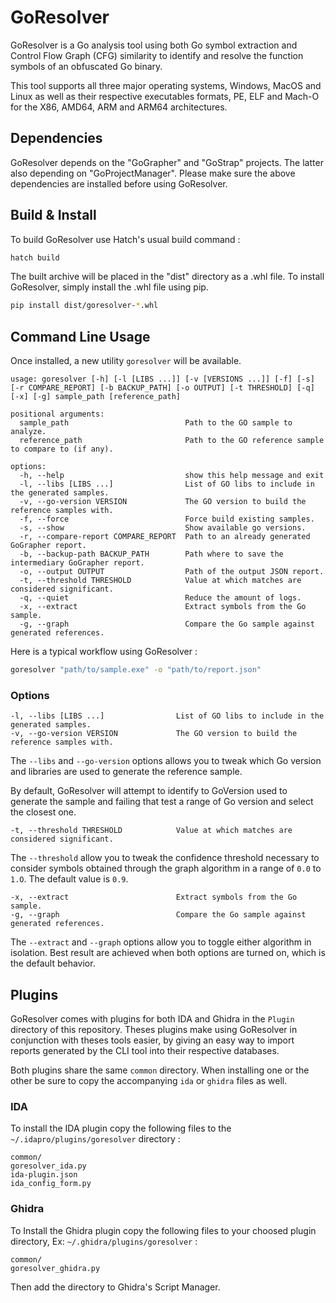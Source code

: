 # GoResolver

GoResolver is a Go analysis tool using both Go symbol extraction and Control Flow Graph (CFG) similarity to identify and resolve the function symbols of an obfuscated Go binary.

This tool supports all three major operating systems, Windows, MacOS and Linux as well as their respective executables formats, PE, ELF and Mach-O for the X86, AMD64, ARM and ARM64 architectures.

## Dependencies

GoResolver depends on the "GoGrapher" and "GoStrap" projects. The latter also depending on "GoProjectManager".
Please make sure the above dependencies are installed before using GoResolver.

## Build & Install

To build GoResolver use Hatch's usual build command :
```bash
hatch build
```

The built archive will be placed in the "dist" directory as a .whl file.
To install GoResolver, simply install the .whl file using pip.

```bash
pip install dist/goresolver-*.whl
```

## Command Line Usage

Once installed, a new utility `goresolver` will be available.

```
usage: goresolver [-h] [-l [LIBS ...]] [-v [VERSIONS ...]] [-f] [-s] [-r COMPARE_REPORT] [-b BACKUP_PATH] [-o OUTPUT] [-t THRESHOLD] [-q] [-x] [-g] sample_path [reference_path]

positional arguments:
  sample_path                          Path to the GO sample to analyze.
  reference_path                       Path to the GO reference sample to compare to (if any).

options:
  -h, --help                           show this help message and exit
  -l, --libs [LIBS ...]                List of GO libs to include in the generated samples.
  -v, --go-version VERSION             The GO version to build the reference samples with.
  -f, --force                          Force build existing samples.
  -s, --show                           Show available go versions.
  -r, --compare-report COMPARE_REPORT  Path to an already generated GoGrapher report.
  -b, --backup-path BACKUP_PATH        Path where to save the intermediary GoGrapher report.
  -o, --output OUTPUT                  Path of the output JSON report.
  -t, --threshold THRESHOLD            Value at which matches are considered significant.
  -q, --quiet                          Reduce the amount of logs.
  -x, --extract                        Extract symbols from the Go sample.
  -g, --graph                          Compare the Go sample against generated references.
```

Here is a typical workflow using GoResolver :

```bash
goresolver "path/to/sample.exe" -o "path/to/report.json"
```

### Options

```
-l, --libs [LIBS ...]                List of GO libs to include in the generated samples.
-v, --go-version VERSION             The GO version to build the reference samples with.
```

The `--libs` and `--go-version` options allows you to tweak which Go version and libraries are used to generate the reference sample.

By default, GoResolver will attempt to identify to GoVersion used to generate the sample and failing that test a range of Go version and select the closest one.

```
-t, --threshold THRESHOLD            Value at which matches are considered significant.
```

The `--threshold` allow you to tweak the confidence threshold necessary to consider symbols obtained through the graph algorithm in a range of `0.0` to `1.O`. The default value is `0.9`.

```
-x, --extract                        Extract symbols from the Go sample.
-g, --graph                          Compare the Go sample against generated references.
```

The `--extract` and `--graph` options allow you to toggle either algorithm in isolation. Best result are achieved when both options are turned on, which is the default behavior.

## Plugins

GoResolver comes with plugins for both IDA and Ghidra in the `Plugin` directory of this repository.
Theses plugins make using GoResolver in conjunction with theses tools easier, by giving an easy way to import reports generated by the CLI tool into their respective databases.

Both plugins share the same `common` directory. When installing one or the other be sure to copy the accompanying `ida` or `ghidra` files as well.

### IDA

To install the IDA plugin copy the following files to the `~/.idapro/plugins/goresolver` directory :

```
common/
goresolver_ida.py
ida-plugin.json
ida_config_form.py
```

### Ghidra

To Install the Ghidra plugin copy the following files to your choosed plugin directory, Ex: `~/.ghidra/plugins/goresolver` :

```
common/
goresolver_ghidra.py
```

Then add the directory to Ghidra's Script Manager.
